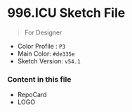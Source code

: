 # 996.ICU Sketch File

> For Designer

- Color Profile : `P3`
- Main Color: `#de335e`
- Sketch Version: `v54.1`


### Content in this file

- RepoCard
- LOGO
